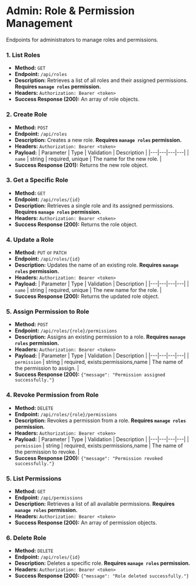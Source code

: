 # Admin: Role & Permission Management

Endpoints for administrators to manage roles and permissions.

### 1. List Roles

- **Method:** `GET`
- **Endpoint:** `/api/roles`
- **Description:** Retrieves a list of all roles and their assigned permissions. **Requires `manage roles` permission.**
- **Headers:** `Authorization: Bearer <token>`
- **Success Response (200):** An array of role objects.

### 2. Create Role

- **Method:** `POST`
- **Endpoint:** `/api/roles`
- **Description:** Creates a new role. **Requires `manage roles` permission.**
- **Headers:** `Authorization: Bearer <token>`
- **Payload:**
| Parameter | Type | Validation | Description |
|---|---|---|---|
| `name` | string | required, unique | The name for the new role. |
- **Success Response (201):** Returns the new role object.

### 3. Get a Specific Role

- **Method:** `GET`
- **Endpoint:** `/api/roles/{id}`
- **Description:** Retrieves a single role and its assigned permissions. **Requires `manage roles` permission.**
- **Headers:** `Authorization: Bearer <token>`
- **Success Response (200):** Returns the role object.

### 4. Update a Role

- **Method:** `PUT` or `PATCH`
- **Endpoint:** `/api/roles/{id}`
- **Description:** Updates the name of an existing role. **Requires `manage roles` permission.**
- **Headers:** `Authorization: Bearer <token>`
- **Payload:**
| Parameter | Type | Validation | Description |
|---|---|---|---|
| `name` | string | required, unique | The new name for the role. |
- **Success Response (200):** Returns the updated role object.

### 5. Assign Permission to Role

- **Method:** `POST`
- **Endpoint:** `/api/roles/{role}/permissions`
- **Description:** Assigns an existing permission to a role. **Requires `manage roles` permission.**
- **Headers:** `Authorization: Bearer <token>`
- **Payload:**
| Parameter | Type | Validation | Description |
|---|---|---|---|
| `permission` | string | required, exists:permissions,name | The name of the permission to assign. |
- **Success Response (200):** `{"message": "Permission assigned successfully."}`

### 4. Revoke Permission from Role

- **Method:** `DELETE`
- **Endpoint:** `/api/roles/{role}/permissions`
- **Description:** Revokes a permission from a role. **Requires `manage roles` permission.**
- **Headers:** `Authorization: Bearer <token>`
- **Payload:**
| Parameter | Type | Validation | Description |
|---|---|---|---|
| `permission` | string | required, exists:permissions,name | The name of the permission to revoke. |
- **Success Response (200):** `{"message": "Permission revoked successfully."}`

### 5. List Permissions

- **Method:** `GET`
- **Endpoint:** `/api/permissions`
- **Description:** Retrieves a list of all available permissions. **Requires `manage roles` permission.**
- **Headers:** `Authorization: Bearer <token>`
- **Success Response (200):** An array of permission objects.

### 6. Delete Role

- **Method:** `DELETE`
- **Endpoint:** `/api/roles/{id}`
- **Description:** Deletes a specific role. **Requires `manage roles` permission.**
- **Headers:** `Authorization: Bearer <token>`
- **Success Response (200):** `{"message": "Role deleted successfully."}`
